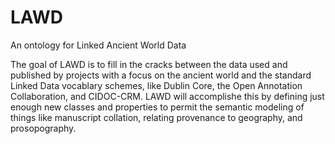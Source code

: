 LAWD
====

An ontology for Linked Ancient World Data

The goal of LAWD is to fill in the cracks between the data used and published by projects with a focus on the ancient world and the standard Linked Data vocablary schemes, like Dublin Core, the Open Annotation Collaboration, and CIDOC-CRM. LAWD will accomplishe this by defining just enough new classes and properties to permit the semantic modeling of things like manuscript collation, relating provenance to geography, and prosopography. 